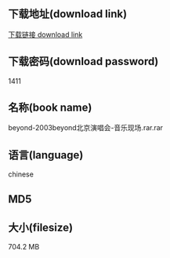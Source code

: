 ## 下载地址(download link)
[下载链接 download link](https://tutu365.netlify.app/?s=beyond-2003beyond%E5%8C%97%E4%BA%AC%E6%BC%94%E5%94%B1%E4%BC%9A-%E9%9F%B3%E4%B9%90%E7%8E%B0%E5%9C%BA.rar)

## 下载密码(download password)
1411

## 名称(book name)
beyond-2003beyond北京演唱会-音乐现场.rar.rar

## 语言(language)
chinese

## MD5


## 大小(filesize)
704.2 MB
